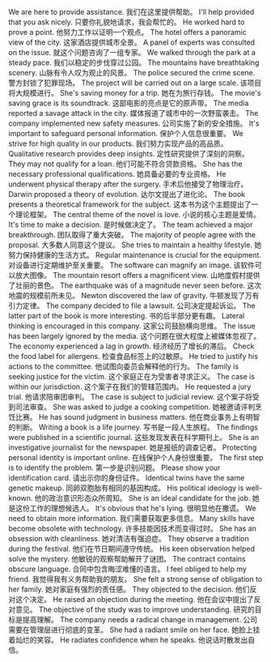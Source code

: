 We are here to provide assistance. 我们在这里提供帮助。
I'll help provided that you ask nicely. 只要你礼貌地请求，我会帮忙的。
He worked hard to prove a point. 他努力工作以证明一个观点。
The hotel offers a panoramic view of the city. 这家酒店提供城市全景。
A panel of experts was consulted on the issue. 就这个问题咨询了一组专家。
We walked through the park at a steady pace. 我们以稳定的步伐穿过公园。
The mountains have breathtaking scenery. 山脉有令人叹为观止的风景。
The police secured the crime scene. 警方封锁了犯罪现场。
The project will be carried out on a large scale. 该项目将大规模进行。
She's saving money for a trip. 她在为旅行存钱。
The movie's saving grace is its soundtrack. 这部电影的亮点是它的原声带。
The media reported a savage attack in the city. 媒体报道了城市中的一次野蛮袭击。
The company implemented new safety measures. 公司实施了新的安全措施。
It's important to safeguard personal information. 保护个人信息很重要。
We strive for high quality in our products. 我们努力实现产品的高品质。
Qualitative research provides deep insights. 定性研究提供了深刻的洞察。
They may not qualify for a loan. 他们可能不符合贷款资格。
She has the necessary professional qualifications. 她具备必要的专业资格。
He underwent physical therapy after the surgery. 手术后他接受了物理治疗。
Darwin proposed a theory of evolution. 达尔文提出了进化论。
The book presents a theoretical framework for the subject. 这本书为这个主题提出了一个理论框架。
The central theme of the novel is love. 小说的核心主题是爱情。
It's time to make a decision. 是时候做决定了。
The team achieved a major breakthrough. 团队取得了重大突破。
The majority of people agree with the proposal. 大多数人同意这个提议。
She tries to maintain a healthy lifestyle. 她努力保持健康的生活方式。
Regular maintenance is crucial for the equipment. 对设备进行定期维护至关重要。
The software can magnify an image. 该软件可以放大图像。
The mountain resort offers a magnificent view. 山地度假村提供了壮丽的景色。
The earthquake was of a magnitude never seen before. 这次地震的规模前所未见。
Newton discovered the law of gravity. 牛顿发现了万有引力定律。
The company decided to file a lawsuit. 公司决定提起诉讼。
The latter part of the book is more interesting. 书的后半部分更有趣。
Lateral thinking is encouraged in this company. 这家公司鼓励横向思维。
The issue has been largely ignored by the media. 这个问题在很大程度上被媒体忽视了。
The economy experienced a lag in growth. 经济经历了增长的滞后。
Check the food label for allergens. 检查食品标签上的过敏原。
He tried to justify his actions to the committee. 他试图向委员会解释他的行为。
The family is seeking justice for the victim. 这个家庭正在为受害者寻求正义。
The case is within our jurisdiction. 这个案子在我们的管辖范围内。
He requested a jury trial. 他请求陪审团审判。
The case is subject to judicial review. 这个案子将受到司法审查。
She was asked to judge a cooking competition. 她被邀请评判烹饪比赛。
He has sound judgment in business matters. 他在商业事务上有明智的判断。
Writing a book is a life journey. 写书是一段人生旅程。
The findings were published in a scientific journal. 这些发现发表在科学期刊上。
She is an investigative journalist for the newspaper. 她是报纸的调查记者。
Protecting personal identity is important online. 在线保护个人身份很重要。
The first step is to identify the problem. 第一步是识别问题。
Please show your identification card. 请出示你的身份证件。
Identical twins have the same genetic makeup. 同卵双胞胎有相同的基因构成。
His political ideology is well-known. 他的政治意识形态众所周知。
She is an ideal candidate for the job. 她是这份工作的理想候选人。
It's obvious that he's lying. 很明显他在撒谎。
We need to obtain more information. 我们需要获取更多信息。
Many skills have become obsolete with technology. 许多技能因技术而变得过时。
She has an obsession with cleanliness. 她对清洁有强迫症。
They observe a tradition during the festival. 他们在节日期间遵守传统。
His keen observation helped solve the mystery. 他敏锐的观察帮助解开了谜团。
The contract contains obscure language. 合同中包含晦涩难懂的语言。
I feel obliged to help my friend. 我觉得我有义务帮助我的朋友。
She felt a strong sense of obligation to her family. 她对家庭有强烈的责任感。
They objected to the decision. 他们反对这个决定。
He raised an objection during the meeting. 他在会议中提出了反对意见。
The objective of the study was to improve understanding. 研究的目标是提高理解。
The company needs a radical change in management. 公司需要在管理层进行彻底的变革。
She had a radiant smile on her face. 她脸上挂着灿烂的笑容。
He radiates confidence when he speaks. 他说话时散发出自信。
